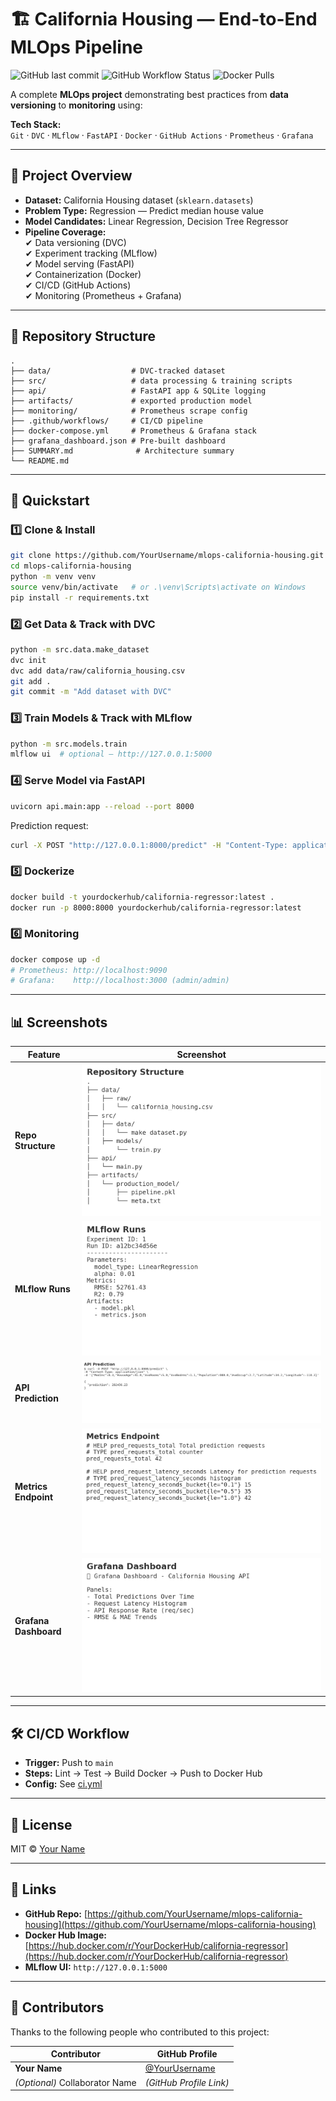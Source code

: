 # 🏗️ California Housing — End-to-End MLOps Pipeline

![GitHub last commit](https://img.shields.io/github/last-commit/YourUsername/mlops-california-housing?style=for-the-badge)
![GitHub Workflow Status](https://img.shields.io/github/actions/workflow/status/YourUsername/mlops-california-housing/ci.yml?style=for-the-badge)
![Docker Pulls](https://img.shields.io/docker/pulls/YourDockerHub/california-regressor?style=for-the-badge)

A complete **MLOps project** demonstrating best practices from **data versioning** to **monitoring** using:

**Tech Stack:**  
`Git` · `DVC` · `MLflow` · `FastAPI` · `Docker` · `GitHub Actions` · `Prometheus` · `Grafana`

---

## 📌 Project Overview

- **Dataset:** California Housing dataset (`sklearn.datasets`)
- **Problem Type:** Regression — Predict median house value
- **Model Candidates:** Linear Regression, Decision Tree Regressor
- **Pipeline Coverage:**  
  ✔ Data versioning (DVC)  
  ✔ Experiment tracking (MLflow)  
  ✔ Model serving (FastAPI)  
  ✔ Containerization (Docker)  
  ✔ CI/CD (GitHub Actions)  
  ✔ Monitoring (Prometheus + Grafana)  

---

## 📂 Repository Structure
```
.
├── data/                  # DVC-tracked dataset
├── src/                   # data processing & training scripts
├── api/                   # FastAPI app & SQLite logging
├── artifacts/             # exported production model
├── monitoring/            # Prometheus scrape config
├── .github/workflows/     # CI/CD pipeline
├── docker-compose.yml     # Prometheus & Grafana stack
├── grafana_dashboard.json # Pre-built dashboard
├── SUMMARY.md              # Architecture summary
└── README.md
```

---

## 🚀 Quickstart

### 1️⃣ Clone & Install
```bash
git clone https://github.com/YourUsername/mlops-california-housing.git
cd mlops-california-housing
python -m venv venv
source venv/bin/activate   # or .\venv\Scripts\activate on Windows
pip install -r requirements.txt
```

### 2️⃣ Get Data & Track with DVC
```bash
python -m src.data.make_dataset
dvc init
dvc add data/raw/california_housing.csv
git add .
git commit -m "Add dataset with DVC"
```

### 3️⃣ Train Models & Track with MLflow
```bash
python -m src.models.train
mlflow ui  # optional — http://127.0.0.1:5000
```

### 4️⃣ Serve Model via FastAPI
```bash
uvicorn api.main:app --reload --port 8000
```
Prediction request:
```bash
curl -X POST "http://127.0.0.1:8000/predict" -H "Content-Type: application/json" -d '{"MedInc":8.3,"HouseAge":41.0,"AveRooms":5.9,"AveBedrms":1.1,"Population":980.0,"AveOccup":2.7,"Latitude":34.2,"Longitude":-118.3}'
```

### 5️⃣ Dockerize
```bash
docker build -t yourdockerhub/california-regressor:latest .
docker run -p 8000:8000 yourdockerhub/california-regressor:latest
```

### 6️⃣ Monitoring
```bash
docker compose up -d
# Prometheus: http://localhost:9090
# Grafana:    http://localhost:3000 (admin/admin)
```

---

## 📊 Screenshots

| Feature | Screenshot |
|---------|------------|
| **Repo Structure** | ![Repo Screenshot](docs/repo_structure.png) |
| **MLflow Runs** | ![MLflow Screenshot](docs/mlflow_runs.png) |
| **API Prediction** | ![FastAPI Screenshot](docs/api_predict.png) |
| **Metrics Endpoint** | ![Metrics Screenshot](docs/metrics.png) |
| **Grafana Dashboard** | ![Grafana Screenshot](docs/grafana_dashboard.png) |

---

## 🛠️ CI/CD Workflow
- **Trigger:** Push to `main`
- **Steps:** Lint → Test → Build Docker → Push to Docker Hub
- **Config:** See [ci.yml](.github/workflows/ci.yml)

---

## 📜 License
MIT © [Your Name](https://github.com/YourUsername)

---

## 🔗 Links
- **GitHub Repo:** [https://github.com/YourUsername/mlops-california-housing](https://github.com/YourUsername/mlops-california-housing)
- **Docker Hub Image:** [https://hub.docker.com/r/YourDockerHub/california-regressor](https://hub.docker.com/r/YourDockerHub/california-regressor)
- **MLflow UI:** `http://127.0.0.1:5000`

---

## 👥 Contributors
Thanks to the following people who contributed to this project:

| Contributor | GitHub Profile |
|-------------|----------------|
| **Your Name** | [@YourUsername](https://github.com/YourUsername) |
| *(Optional)* Collaborator Name | *(GitHub Profile Link)* |
